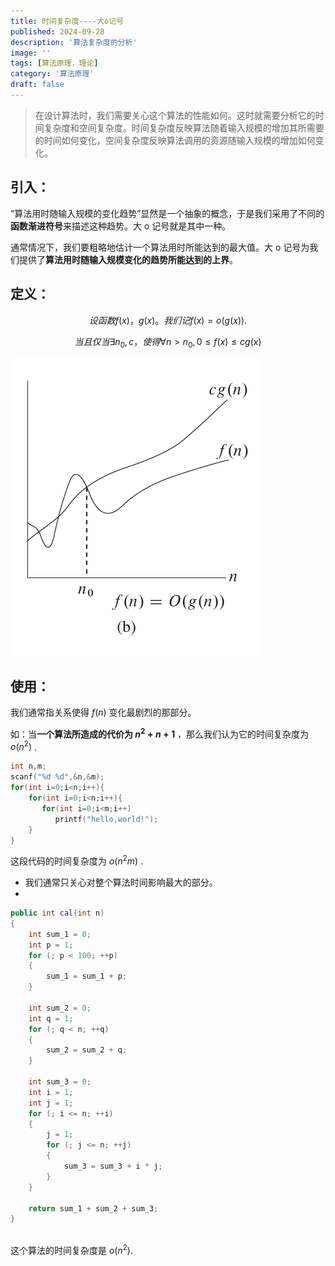 ```yaml
---
title: 时间复杂度----大o记号
published: 2024-09-28
description: '算法复杂度的分析'
image: ''
tags: [算法原理，理论]
category: '算法原理'
draft: false 
---
```


>在设计算法时，我们需要关心这个算法的性能如何。这时就需要分析它的时间复杂度和空间复杂度。时间复杂度反映算法随着输入规模的增加其所需要的时间如何变化，空间复杂度反映算法调用的资源随输入规模的增加如何变化。

## 引入：
“算法用时随输入规模的变化趋势”显然是一个抽象的概念，于是我们采用了不同的**函数渐进符号**来描述这种趋势。大 o 记号就是其中一种。

通常情况下，我们要粗略地估计一个算法用时所能达到的最大值。大 o 记号为我们提供了**算法用时随输入规模变化的趋势所能达到的上界**。

## 定义：
$$
设函数f(x)，g(x)。我们记f(x)=o(g(x)).
$$

$$当且仅当\exists n_0,c，使得\forall n>n_0,0\leq f(x) \leq cg(x)
$$

![时间复杂度](../photos/时间复杂度.png)
## 使用：
我们通常指关系使得 $f (n)$ 变化最剧烈的那部分。

如：当**一个算法所造成的代价为 $n^2+n+1$** ，那么我们认为它的时间复杂度为 $o (n^2)$ .

```cpp
int n,m;
scanf("%d %d",&n,&m);
for(int i=0;i<n;i++){
	for(int i=0;i<n;i++){
	   for(int i=0;i<m;i++)
	      printf("hello,world!");
	}
}
```
这段代码的时间复杂度为 $o (n^2 m)$ .

- 我们通常只关心对整个算法时间影响最大的部分。
- 
```csharp
public int cal(int n)
{
    int sum_1 = 0;
    int p = 1;
    for (; p < 100; ++p)
    {
        sum_1 = sum_1 + p;
    }

    int sum_2 = 0;
    int q = 1;
    for (; q < n; ++q)
    {
        sum_2 = sum_2 + q;
    }

    int sum_3 = 0;
    int i = 1;
    int j = 1;
    for (; i <= n; ++i)
    {
        j = 1;
        for (; j <= n; ++j)
        {
            sum_3 = sum_3 + i * j;
        }
    }

    return sum_1 + sum_2 + sum_3;
}



`````````

这个算法的时间复杂度是 $o (n^2)$.

